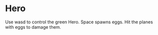 # Hero
 
Use wasd to control the green Hero. Space spawns eggs. Hit the planes with eggs to damage them.
